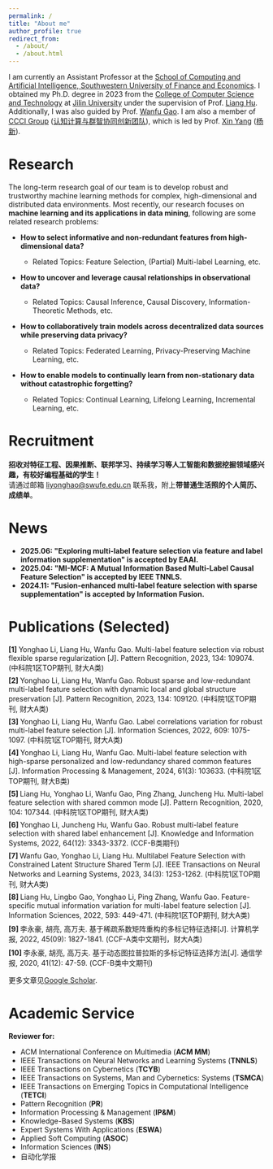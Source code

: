 ```yaml
---
permalink: /
title: "About me"
author_profile: true
redirect_from: 
  - /about/
  - /about.html
---
```




I am currently an Assistant Professor at the [School of Computing and Artificial Intelligence, Southwestern University of Finance and Economics](https://it.swufe.edu.cn/). I obtained my Ph.D. degree in 2023 from the [College of Computer Science and Technology](https://ccst.jlu.edu.cn/) at [Jilin University](https://www.jlu.edu.cn/) under the supervision of Prof. [Liang Hu](https://ccst.jlu.edu.cn/info/1367/19276.htm). Additionally, I was also guided by Prof. [Wanfu Gao](https://ccst.jlu.edu.cn/info/1028/19117.htm). I am also a member of [CCCI Group](https://ccci.swufe.edu.cn/) ([认知计算与群智协同创新团队](https://ccci.swufe.edu.cn/)), which is led by Prof. [Xin Yang](https://it.swufe.edu.cn/info/1119/2300.htm) ([杨新](https://it.swufe.edu.cn/info/1119/2300.htm)).

Research
======
The long-term research goal of our team is to develop robust and trustworthy machine learning methods for complex, high-dimensional and distributed data environments. Most recently, our research focuses on **machine learning and its applications in data mining**, following are some related research problems:

- **How to select informative and non-redundant features from high-dimensional data?**
  - Related Topics: Feature Selection, (Partial) Multi-label Learning, etc.

- **How to uncover and leverage causal relationships in observational data?**
  - Related Topics: Causal Inference, Causal Discovery, Information-Theoretic Methods, etc.

- **How to collaboratively train models across decentralized data sources while preserving data privacy?**
  - Related Topics: Federated Learning, Privacy-Preserving Machine Learning, etc.

- **How to enable models to continually learn from non-stationary data without catastrophic forgetting?**
  - Related Topics: Continual Learning, Lifelong Learning, Incremental Learning, etc.

Recruitment
======
**招收对特征工程、因果推断、联邦学习、持续学习等人工智能和数据挖掘领域感兴趣，有较好编程基础的学生！**  
请通过邮箱 [liyonghao@swufe.edu.cn](mailto:liyonghao@swufe.edu.cn) 联系我，附上**带普通生活照的个人简历、成绩单**。


News
======
- **2025.06: "Exploring multi-label feature selection via feature and label information supplementation" is accepted by EAAI.**
- **2025.04: "MI-MCF: A Mutual Information Based Multi-Label Causal Feature Selection" is accepted by IEEE TNNLS.**
- **2024.11: "Fusion-enhanced multi-label feature selection with sparse supplementation" is accepted by Information Fusion.**

Publications (Selected)
======
<style>
  ol {
    counter-reset: item;
    list-style: none;
    padding-left: 0;
  }
  ol li {
    counter-increment: item;
    margin-bottom: 7px;
  }
  ol li::before {
    content: "[" counter(item) "] ";
    font-weight: bold;
  }
</style>

<ol>
  <li>Yonghao Li, Liang Hu, Wanfu Gao. Multi-label feature selection via robust flexible sparse regularization [J]. Pattern Recognition, 2023, 134: 109074. (中科院1区TOP期刊, 财大A类)</li>
  <li>Yonghao Li, Liang Hu, Wanfu Gao. Robust sparse and low-redundant multi-label feature selection with dynamic local and global structure preservation [J]. Pattern Recognition, 2023, 134: 109120. (中科院1区TOP期刊, 财大A类)</li>
  <li>Yonghao Li, Liang Hu, Wanfu Gao. Label correlations variation for robust multi-label feature selection [J]. Information Sciences, 2022, 609: 1075-1097. (中科院1区TOP期刊, 财大A类)</li>
  <li>Yonghao Li, Liang Hu, Wanfu Gao. Multi-label feature selection with high-sparse personalized and low-redundancy shared common features [J]. Information Processing & Management, 2024, 61(3): 103633. (中科院1区TOP期刊, 财大B类)</li>
  <li>Liang Hu, Yonghao Li, Wanfu Gao, Ping Zhang, Juncheng Hu. Multi-label feature selection with shared common mode [J]. Pattern Recognition, 2020, 104: 107344. (中科院1区TOP期刊, 财大A类)</li>
  <li>Yonghao Li, Juncheng Hu, Wanfu Gao. Robust multi-label feature selection with shared label enhancement [J]. Knowledge and Information Systems, 2022, 64(12): 3343-3372. (CCF-B类期刊)</li>
  <li>Wanfu Gao, Yonghao Li, Liang Hu. Multilabel Feature Selection with Constrained Latent Structure Shared Term [J]. IEEE Transactions on Neural Networks and Learning Systems, 2023, 34(3): 1253-1262. (中科院1区TOP期刊, 财大A类)</li>
  <li>Liang Hu, Lingbo Gao, Yonghao Li, Ping Zhang, Wanfu Gao. Feature-specific mutual information variation for multi-label feature selection [J]. Information Sciences, 2022, 593: 449-471. (中科院1区TOP期刊, 财大A类)</li>
  <li>李永豪, 胡亮, 高万夫. 基于稀疏系数矩阵重构的多标记特征选择[J]. 计算机学报, 2022, 45(09): 1827-1841. (CCF-A类中文期刊，财大A类)</li>
  <li>李永豪, 胡亮, 高万夫. 基于动态图拉普拉斯的多标记特征选择方法[J]. 通信学报, 2020, 41(12): 47-59. (CCF-B类中文期刊)</li>
</ol>

更多文章见[Google Scholar](https://scholar.google.com/citations?user=6vb2aWkAAAAJ&hl=en).

Academic Service
======
**Reviewer for:**

- ACM International Conference on Multimedia (**ACM MM**)
- IEEE Transactions on Neural Networks and Learning Systems (**TNNLS**)
- IEEE Transactions on Cybernetics (**TCYB**)
- IEEE Transactions on Systems, Man and Cybernetics: Systems (**TSMCA**)
- IEEE Transactions on Emerging Topics in Computational Intelligence (**TETCI**)
- Pattern Recognition (**PR**)
- Information Processing & Management (**IP&M**)
- Knowledge-Based Systems (**KBS**)
- Expert Systems With Applications (**ESWA**)
- Applied Soft Computing (**ASOC**)
- Information Sciences (**INS**)
- 自动化学报



